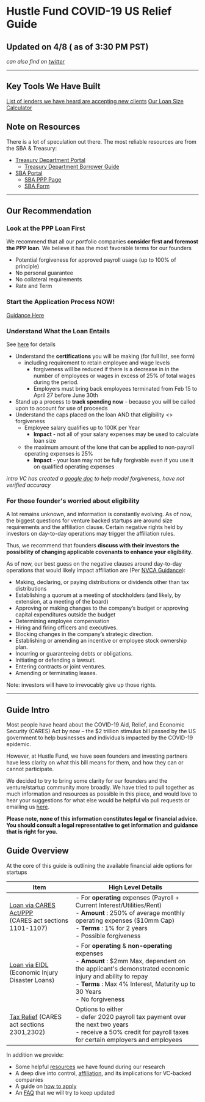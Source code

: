 # Hustle Fund COVID-19 US Relief Guide

## Updated on 4/8 ( as of 3:30 PM PST)

_can also find on [twitter](https://twitter.com/will_bricker)_

----

## Key Tools We Have Built

[List of lenders we have heard are accepting new clients](https://docs.google.com/spreadsheets/d/1wHQrkf0ElDVnEEWJOahr3E6eMsxyZIvPRrpMdjlr37g/edit#gid=0)
[Our Loan Size Calculator](https://drive.google.com/file/d/18QFwIxmjKlZsh7OXLH82yMNHOEIFmFap/view?usp=sharing)

## Note on Resources

There is a lot of speculation out there. The most reliable resources are from the SBA & Treasury:

- [Treasury Department Portal](https://home.treasury.gov/policy-issues/top-priorities/cares-act/assistance-for-small-businesses)
  - [Treasury Department Borrower Guide](https://home.treasury.gov/system/files/136/PPP%20Borrower%20Information%20Fact%20Sheet.pdf)
- [SBA Portal](https://www.sba.gov/disaster-assistance/coronavirus-covid-19)
  - [SBA PPP Page](https://www.sba.gov/funding-programs/loans/coronavirus-relief-options/paycheck-protection-program-ppp)
  - [SBA Form](https://www.sba.gov/sites/default/files/2020-04/PPP%20Borrower%20Application%20Form.pdf)
  
----

## Our Recommendation

### Look at the PPP Loan First

We recommend that all our portfolio companies __consider first and foremost the PPP loan__. We believe it has the most favorable terms for our founders

- Potential forgiveness for approved payroll usage (up to 100% of principle)
- No personal guarantee
- No collateral requirements
- Rate and Term

### Start the Application Process NOW!

[Guidance Here](A3-Application%20Guidance.md)

### Understand What the Loan Entails

See [here](1-Loan_PPP.md) for details

- Understand the __certifications__ you will be making (for full list, see form)
  - including requirement to retain employee and wage levels
    - forgiveness  will be reduced if there is a decrease in in the number of employees or wages in excess of 25% of total wages during the period.
    - Employers must bring back employees terminated from Feb 15 to April 27 before June 30th
- Stand up a process to __track spending now__ - because you will be called upon to account for use of proceeds
- Understand the caps placed on the loan AND that eligibility <> forgiveness
  - Employee salary qualifies up to 100K per Year
    - __Impact__ - not all of your salary expenses may be used to calculate loan size
  - the maximum amount of the lone that can be applied to non-payroll operating expenses is 25%
    - __Impact__ -  your loan may not be fully forgivable even if you use it on qualified operating expenses

_intro VC has created a [google doc](https://docs.google.com/spreadsheets/d/1RL-yqNeLQzMwCi08hsJRzS-6I4m7C7TfMrnv-SmAH2w/edit#gid=1299986469) to help model forgiveness, have not verified accuracy_

### For those founder's worried about eligibility

A lot remains unknown, and information is constantly evolving. As of now, the biggest questions for venture backed startups are around size requirements and the affiliation clause. Certain negative rights held by investors on day-to-day operations may trigger the affiliation rules.

Thus, we recommend that founders __discuss with their investors the possibility of changing applicable covenants to enhance your eligibility.__

As of now, our best guess on the negative clauses around day-to-day operations that would likely impact affiliation are (Per [NVCA Guidance](https://nvca.org/wp-content/uploads/2020/03/VC-SBA-Lending-and-Affiliation-Guidance-for-SBA-Loan-Programs.pdf)):

- Making, declaring, or paying distributions or dividends other than tax distributions
- Establishing a quorum at a meeting of stockholders (and likely, by extension, at a meeting of the board)
- Approving or making changes to the company’s budget or approving capital expenditures outside the budget
- Determining employee compensation
- Hiring and firing officers and executives.
- Blocking changes in the company’s strategic direction.
- Establishing or amending an incentive or employee stock ownership plan.
- Incurring or guaranteeing debts or obligations.
- Initiating or defending a lawsuit.
- Entering contracts or joint ventures.
- Amending or terminating leases.

Note: investors will have to irrevocably give up those rights.

----

## Guide Intro

Most people have heard about the  COVID-19 Aid, Relief, and Economic Security (CARES) Act by now – the $2 trillion stimulus bill passed by the US government to help businesses and individuals impacted by the COVID-19 epidemic.

However, at Hustle Fund, we have seen founders and investing partners have less clarity on what this bill means for them, and how they can or cannot participate.

 We decided to try to bring some clarity for our founders and the venture/startup community more broadly. We have tried to pull together as much information and resources as possible in this piece, and would love to hear your suggestions for what else would be helpful via pull requests or emailing us [here](mailto:deals@hustlefund.vc).

__Please note, none of this information constitutes legal or financial advice. You should consult a legal representative to get information and guidance that is right for you.__

## Guide Overview

At the core of this guide is outlining the available financial aide options for startups

| **Item** | **High Level Details** |
| --- | --- |
| [Loan via CARES Act/PPP](1-Loan_PPP.md) <br/> (CARES act sections 1101-1107) | - For **operating** expenses (Payroll + Current Interest/Utilities/Rent) <br/>- **Amount** : 250% of average monthly operating expenses ($10mm Cap) <br/> - **Terms** : 1% for 2 years <br/> - Possible forgiveness |
| [Loan via EIDL](2-Loan_EIDL.md) (Economic Injury Disaster Loans) | - For **operating** &amp; **non-operating** expenses <br/> - **Amount** : $2mm Max, dependent on the applicant's demonstrated economic injury and ability to repay <br/> - **Terms** : Max 4% Interest, Maturity up to 30 Years <br/> - No forgiveness |
| [Tax Relief](3-Tax_Relief.md) (CARES act sections 2301,2302) | Options to either <br/> - defer 2020 payroll tax payment over the next two years <br/> - receive a 50% credit for payroll taxes for certain employers and employees |

In addition we provide:

- Some helpful [resources](A1-Resources.md) we have found during our research
- A deep dive into control, [affiliation](A2-Affiliation_Control.md), and its implications for VC-backed companies
- A guide on [how to apply](A3-Application%20Guidance.md)
- An [FAQ](A4-FAQ.md) that we will try to keep updated
